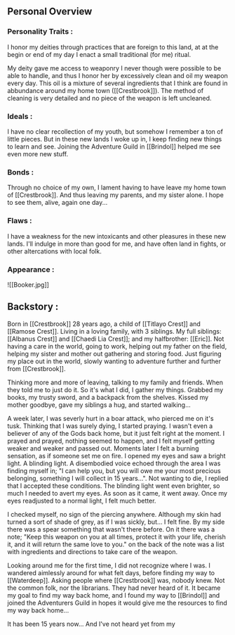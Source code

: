 ## Personal Overview
### Personality Traits :
I honor my deities through practices that are foreign to this land, at at the begin or end of my day I enact a small traditional (for me) ritual.

My deity gave me access to weaponry I never though were possible to be able to handle, and thus I honor her by excessively clean and oil my weapon every day. This oil is a mixture of several ingredients that I think are found in abbundance around my home town ([[Crestbrook]]). The method of cleaning is very detailed and no piece of the weapon is left uncleaned. 

### Ideals : 
I have no clear recollection of my youth, but somehow I remember a ton of little pieces. But in these new lands I woke up in, I keep finding new things to learn and see. Joining the Adventure Guild in [[Brindol]] helped me see even more new stuff.

### Bonds :
Through no choice of my own, I lament having to have leave my home town of [[Crestbrook]]. And thus leaving my parents, and my sister alone. I hope to see them, alive, again one day...

### Flaws :
I have a weakness for the new intoxicants and other pleasures in these new lands. I'll indulge in more than good for me, and have often land in fights, or other altercations with local folk.

### Appearance :
![[Booker.jpg]]



## Backstory :
Born in [[Crestbrook]] 28 years ago, a child of [[Titlayo Crest]] and [[Ramose Crest]]. 
Living in a loving family, with 3 siblings. My full siblings: [[Albanus Crest]] and [[Chaedi Lia Crest]]; and my halfbrother: [[Eric]].
Not having a care in the world, going to work, helping out my father on the field, helping my sister and mother out gathering and storing food.
Just figuring my place out in the world, slowly wanting to adventure further and further from [[Crestbrook]]. 

Thinking more and more of leaving, talking to my family and friends. When they told me to just do it. So it's what I did, I gather my things. Grabbed my books, my trusty sword, and a backpack from the shelves. Kissed my mother goodbye, gave my siblings a hug, and started walking...

A week later, I was severly hurt in a boar attack, who pierced me on it's tusk. Thinking that I was surely dying, I started praying. I wasn't even a believer of any of the Gods back home, but it just felt right at the moment. I prayed and prayed, nothing seemed to happen, and I felt myself getting weaker and weaker and passed out. Moments later I felt a burning sensation, as if someone set me on fire. I opened my eyes and saw a bright light. A blinding light.
A disembodied voice echoed through the area I was finding myself in; "I can help you, but you will owe me your most precious belonging, something I will collect in 15 years...". 
Not wanting to die, I replied that I accepted these conditions. The blinding light went even brighter, so much I needed to avert my eyes. As soon as it came, it went away. Once my eyes readjusted to a normal light, I felt much better. 

I checked myself, no sign of the piercing anywhere. Although my skin had turned a sort of shade of grey, as if I was sickly, but... I felt fine. 
By my side there was a spear something that wasn't there before. On it there was a note;
"Keep this weapon on you at all times, protect it with your life, cherish it, and it will return the same love to you." on the back of the note was a list with ingredients and directions to take care of the weapon.

Looking around me for the first time, I did not recognize where I was.
I wandered aimlessly around for what felt days, before finding my way to [[Waterdeep]]. Asking people where [[Crestbrook]] was, nobody knew. Not the common folk, nor the librarians. They had never heard of it. 
It became my goal to find my way back home, and I found my way to [[Brindol]] and joined the Adventurers Guild in hopes it would give me the resources to find my way back home...

It has been 15 years now... And I've not heard yet from my 